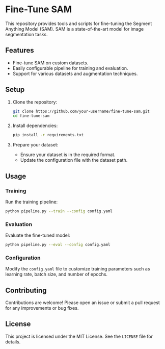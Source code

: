 # Fine-Tune SAM

This repository provides tools and scripts for fine-tuning the Segment Anything Model (SAM). SAM is a state-of-the-art model for image segmentation tasks.

## Features

- Fine-tune SAM on custom datasets.
- Easily configurable pipeline for training and evaluation.
- Support for various datasets and augmentation techniques.

## Setup

1. Clone the repository:
   ```bash
   git clone https://github.com/your-username/fine-tune-sam.git
   cd fine-tune-sam
   ```

2. Install dependencies:
   ```bash
   pip install -r requirements.txt
   ```

3. Prepare your dataset:
   - Ensure your dataset is in the required format.
   - Update the configuration file with the dataset path.

## Usage

### Training

Run the training pipeline:
```bash
python pipeline.py --train --config config.yaml
```

### Evaluation

Evaluate the fine-tuned model:
```bash
python pipeline.py --eval --config config.yaml
```

### Configuration

Modify the `config.yaml` file to customize training parameters such as learning rate, batch size, and number of epochs.

## Contributing

Contributions are welcome! Please open an issue or submit a pull request for any improvements or bug fixes.

## License

This project is licensed under the MIT License. See the `LICENSE` file for details.